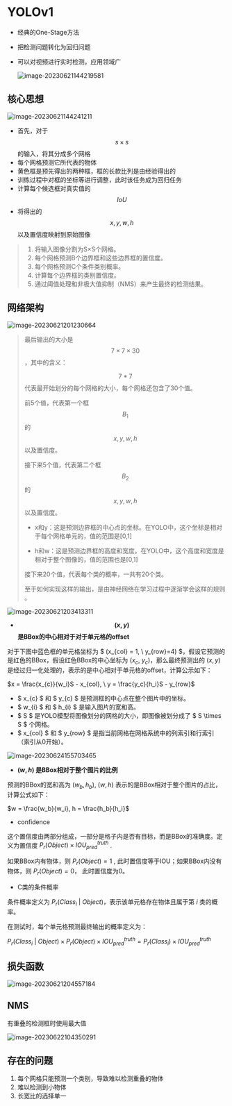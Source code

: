 # YOLOv1

- 经典的One-Stage方法

- 把检测问题转化为回归问题

- 可以对视频进行实时检测，应用领域广

    ![image-20230621144219581](../.assets/image-20230621144219581.png)



## 核心思想

![image-20230621144241211](../.assets/image-20230621144241211.png)

- 首先，对于 $$s \times s$$ 的输入，将其分成多个网格
- 每个网格预测它所代表的物体 
- 黄色框是预先得出的两种框，框的长款比列是由经验得出的
- 训练过程中对框的坐标等进行调整，此时该任务成为回归任务
- 计算每个候选框对真实值的 $$IoU$$
- 将得出的 $$x, y, w, h$$ 以及置信度映射到原始图像

> 1. 将输入图像分割为S×S个网格。
> 2. 每个网格预测B个边界框和这些边界框的置信度。
> 3. 每个网格预测C个条件类别概率。
> 4. 计算每个边界框的类别置信度。
> 5. 通过阈值处理和非极大值抑制（NMS）来产生最终的检测结果。



## 网络架构

![image-20230621201230664](../.assets/image-20230621201230664.png)

>  最后输出的大小是 $$7 \times 7 \times 30$$，其中的含义：
>
>  $$7*7$$ 代表最开始划分的每个网格的大小，每个网格还包含了30个值。
>
>  前5个值，代表第一个框$$B_{1}$$的 $$x, y, w, h$$ 以及置信度。
>
>  接下来5个值，代表第二个框$$B_{2}$$的 $$x, y, w, h$$ 以及置信度。
>
>  - x和y：这是预测边界框的中心点的坐标。在YOLO中，这个坐标是相对于每个网格单元的，值的范围是[0,1]
>
>  - h和w：这是预测边界框的高度和宽度。在YOLO中，这个高度和宽度是相对于整个图像的，值的范围也是[0,1]
>
>  接下来20个值，代表每个类的概率，一共有20个类。
>
>  至于如何实现这样的输出，是由神经网络在学习过程中逐渐学会这样的规则  。

![image-20230621203413311](../.assets/image-20230621203413311.png)

- **$$(x, y)$$ 是BBox的中心相对于对于单元格的offset**

对于下图中蓝色框的单元格坐标为 $ (x_{col} = 1, \  y_{row}=4) $，假设它预测的是红色的BBox，假设红色BBox的中心坐标为  $(x_{c}, \  y_{c})$，那么最终预测出的 $(x, y)$ 是经过归一化处理的，表示的是中心相对于单元格的offset，计算公示如下：

$x = \frac{x_{c}}{w_i}S - x_{col}, \ y = \frac{y_c}{h_i}S - y_{row}$

-  $ x_{c} $ 和 $ y_{c} $ 是预测框的中心点在整个图片中的坐标。
-  $ w_{i} $ 和 $ h_{i} $ 是输入图片的宽和高。
-  $ S $ 是YOLO模型将图像划分的网格的大小，即图像被划分成了 $ S \times S $ 个网格。
-  $ x_{col} $ 和 $ y_{row} $ 是指当前网格在网格系统中的列索引和行索引（索引从0开始）。

![image-20230624155703465](../.assets/image-20230624155703465.png)

- **$(w, h)$ 是BBox相对于整个图片的比例**

 预测的BBox的宽和高为 $(w_b, h_b)$, $(w, h)$ 表示的是BBox相对于整个图片的占比，计算公式如下：

$w = \frac{w_b}{w_i}, h = \frac{h_b}{h_i}$

- confidence

这个置信度由两部分组成，一部分是格子内是否有目标，而是BBox的准确度。定义为置信度 $P_{r}(Object) \times IOU_{pred}^{truth}$ .

如果BBox内有物体，则 $P_r(Object) = 1$ , 此时置信度等于IOU；如果BBox内没有物体，则 $P_r(Object) = 0$， 此时置信度为0。

- C类的条件概率

条件概率定义为 $P_r(Class_i\ | \ Object)$，表示该单元格存在物体且属于第 $i$ 类的概率。

在测试时，每个单元格预测最终输出的概率定义为：

$P_r(Class_i\ |\ Object) \times P_r(Object) \times IOU_{pred}^{truth} = P_r(Class_i) \times IOU_{pred}^{truth}$



## 损失函数

![image-20230621204557184](../.assets/image-20230621204557184.png)



## NMS

有重叠的检测框时使用最大值

![image-20230622104350291](../.assets/image-20230622104350291.png)



## 存在的问题

1. 每个网格只能预测一个类别，导致难以检测重叠的物体
2. 难以检测到小物体
3. 长宽比的选择单一


